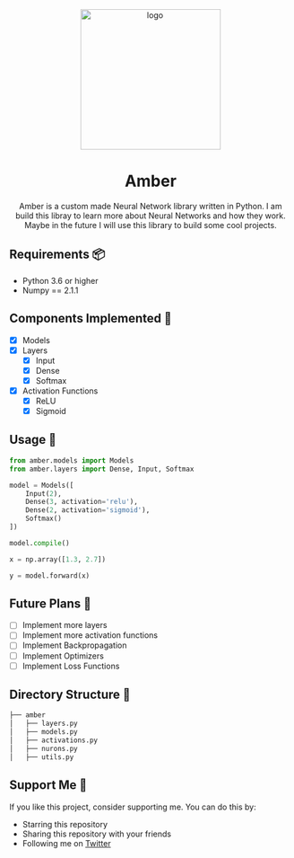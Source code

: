 <div align="center">
   
<img src="https://github.com/user-attachments/assets/17ab86a1-5f51-49e6-b4b0-86d5ccd7de28" width="250" alt="logo" />
    
 <h1>Amber</h1>
    <p> Amber is a custom made Neural Network library written in Python. I am build this libray to learn more about Neural Networks and how they work. Maybe in the future I will use this library to build some cool projects.
    </p>
</div>

## Requirements 📦
- Python 3.6 or higher
- Numpy == 2.1.1

## Components Implemented 🧩
- [x] Models
- [x] Layers
  - [x] Input
  - [x] Dense 
  - [x] Softmax
- [x] Activation Functions
  - [x] ReLU
  - [x] Sigmoid

## Usage 🚀

```python
from amber.models import Models
from amber.layers import Dense, Input, Softmax

model = Models([
    Input(2),
    Dense(3, activation='relu'),
    Dense(2, activation='sigmoid'),
    Softmax()
])

model.compile()

x = np.array([1.3, 2.7])

y = model.forward(x)
```
## Future Plans 🚀
- [ ] Implement more layers
- [ ] Implement more activation functions
- [ ] Implement Backpropagation
- [ ] Implement Optimizers
- [ ] Implement Loss Functions

## Directory Structure 📁
```bash
├── amber
│   ├── layers.py
│   ├── models.py
│   ├── activations.py
│   ├── nurons.py
│   ├── utils.py
```

## Support Me 🙏
If you like this project, consider supporting me. You can do this by:
- Starring this repository
- Sharing this repository with your friends
- Following me on [Twitter](https://x.com/iamBijoyKar)
